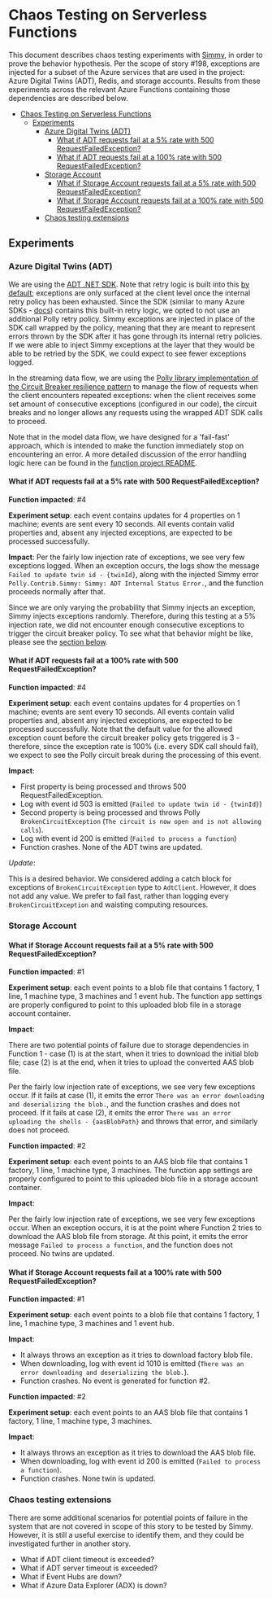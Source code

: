 # Chaos Testing on Serverless Functions

This document describes chaos testing experiments with [Simmy](https://github.com/Polly-Contrib/Simmy),
in order to prove the behavior hypothesis.
Per the scope of story #198, exceptions are injected for a subset of the Azure services that are used in the project:
Azure Digital Twins (ADT), Redis, and storage accounts.
Results from these experiments across the relevant Azure Functions containing those dependencies are described below.

- [Chaos Testing on Serverless Functions](#chaos-testing-on-serverless-functions)
  - [Experiments](#experiments)
    - [Azure Digital Twins (ADT)](#azure-digital-twins-adt)
      - [What if ADT requests fail at a 5% rate with 500 RequestFailedException?](#what-if-adt-requests-fail-at-a-5-rate-with-500-requestfailedexception)
      - [What if ADT requests fail at a 100% rate with 500 RequestFailedException?](#what-if-adt-requests-fail-at-a-100-rate-with-500-requestfailedexception)
    - [Storage Account](#storage-account)
      - [What if Storage Account requests fail at a 5% rate with 500 RequestFailedException?](#what-if-storage-account-requests-fail-at-a-5-rate-with-500-requestfailedexception)
      - [What if Storage Account requests fail at a 100% rate with 500 RequestFailedException?](#what-if-storage-account-requests-fail-at-a-100-rate-with-500-requestfailedexception)
    - [Chaos testing extensions](#chaos-testing-extensions)

## Experiments

### Azure Digital Twins (ADT)

We are using the [ADT .NET SDK](https://learn.microsoft.com/en-us/azure/digital-twins/concepts-apis-sdks#net-c-sdk-data-plane).
Note that retry logic is built into this [by default](https://learn.microsoft.com/en-us/azure/digital-twins/reference-service-limits#working-with-limits);
exceptions are only surfaced at the client level once the internal retry policy has been exhausted.
Since the SDK (similar to many Azure SDKs - [docs](https://learn.microsoft.com/en-us/azure/architecture/best-practices/retry-service-specific#event-hubs))
contains this built-in retry logic, we opted to not use an additional Polly retry policy.
Simmy exceptions are injected in place of the SDK call wrapped by the policy,
meaning that they are meant to represent errors thrown by the SDK after it has gone through its internal retry policies.
If we were able to inject Simmy exceptions at the layer that they would be able to be retried by the SDK, we could expect to see fewer exceptions logged.

In the streaming data flow, we are using the [Polly library implementation of the Circuit Breaker resilience pattern](https://github.com/App-vNext/Polly#circuit-breaker)
to manage the flow of requests when the client encounters repeated exceptions:
when the client receives some set amount of consecutive exceptions (configured in our code),
the circuit breaks and no longer allows any requests using the wrapped ADT SDK calls to proceed.

Note that in the model data flow, we have designed for a 'fail-fast' approach, which is intended to make the function immediately stop on
encountering an error.
A more detailed discussion of the error handling logic here can be found in the [function project README](../../src/AasFactory.Azure.Functions.ModelDataFlow/README.md#error-handling).

#### What if ADT requests fail at a 5% rate with 500 RequestFailedException?

**Function impacted**: #4

**Experiment setup**: each event contains updates for 4 properties on 1 machine; events are sent every 10 seconds.
All events contain valid properties and, absent any injected exceptions, are expected to be processed successfully.

**Impact**:
Per the fairly low injection rate of exceptions, we see very few exceptions logged.
When an exception occurs, the logs show the message `Failed to update twin id - {twinId}`,
along with the injected Simmy error `Polly.Contrib.Simmy: Simmy: ADT Internal Status Error.`,
and the function proceeds normally after that.

Since we are only varying the probability that Simmy injects an exception, Simmy injects exceptions randomly.
Therefore, during this testing at a 5% injection rate, we did not encounter enough consecutive exceptions to trigger the circuit breaker policy.
To see what that behavior might be like, please see the [section below](#what-if-adt-requests-fail-at-a-100-rate-with-500-requestfailedexception).

#### What if ADT requests fail at a 100% rate with 500 RequestFailedException?

**Function impacted**: #4

**Experiment setup**: each event contains updates for 4 properties on 1 machine; events are sent every 10 seconds.
All events contain valid properties and, absent any injected exceptions, are expected to be processed successfully.
Note that the default value for the allowed exception count before the circuit breaker policy gets triggered is 3 -
therefore, since the exception rate is 100% (i.e. every SDK call should fail), we expect to see the Polly circuit break during the processing of this event.

**Impact**:

- First property is being processed and throws 500 RequestFailedException.
- Log with event id 503 is emitted (`Failed to update twin id - {twinId}`)
- Second property is being processed and throws Polly `BrokenCircuitException` (`The circuit is now open and is not allowing calls`).
- Log with event id 200 is emitted (`Failed to process a function`)
- Function crashes. None of the ADT twins are updated.

*Update*:

This is a desired behavior. We considered adding a catch block for exceptions of
`BrokenCircuitException` type to `AdtClient`. However, it does not add any value.
We prefer to fail fast, rather than logging every `BrokenCircuitException` and waisting computing resources.

### Storage Account

#### What if Storage Account requests fail at a 5% rate with 500 RequestFailedException?

**Function impacted**: #1

**Experiment setup**: each event points to a blob file that contains 1 factory, 1 line, 1 machine type, 3 machines and 1 event hub.
The function app settings are properly configured to point to this uploaded blob file in a storage account container.

**Impact**:

There are two potential points of failure due to storage dependencies in Function 1 -
case (1) is at the start, when it tries to download the initial blob file;
case (2) is at the end, when it tries to upload the converted AAS blob file.

Per the fairly low injection rate of exceptions, we see very few exceptions occur.
If it fails at case (1), it emits the error `There was an error downloading and deserializing the blob.`, and the function crashes and does not proceed.
If it fails at case (2), it emits the error `There was an error uploading the shells - {aasBlobPath}` and throws that error, and similarly does not proceed.

**Function impacted**: #2

**Experiment setup**: each event points to an AAS blob file that contains 1 factory, 1 line, 1 machine type, 3 machines.
The function app settings are properly configured to point to this uploaded blob file in a storage account container.

**Impact**:

Per the fairly low injection rate of exceptions, we see very few exceptions occur.
When an exception occurs, it is at the point where Function 2 tries to download the AAS blob file from storage.
At this point, it emits the error message `Failed to process a function`, and the function does not proceed.
No twins are updated.

#### What if Storage Account requests fail at a 100% rate with 500 RequestFailedException?

**Function impacted**: #1

**Experiment setup**: each event points to a blob file that contains 1 factory, 1 line, 1 machine type, 3 machines and 1 event hub.

**Impact**:

- It always throws an exception as it tries to download factory blob file.
- When downloading, log with event id 1010 is emitted (`There was an error downloading and deserializing the blob.`).
- Function crashes. No event is generated for function #2.

**Function impacted**: #2

**Experiment setup**: each event points to an AAS blob file that contains 1 factory, 1 line, 1 machine type, 3 machines.

**Impact**:

- It always throws an exception as it tries to download the AAS blob file.
- When downloading, log with event id 200 is emitted (`Failed to process a function`).
- Function crashes. None twin is updated.

### Chaos testing extensions

There are some additional scenarios for potential points of failure in the system that are not covered in scope of this story to be tested by Simmy.
However, it is still a useful exercise to identify them, and they could be investigated further in another story.

- What if ADT client timeout is exceeded?
- What if ADT server timeout is exceeded?
- What if Event Hubs are down?
- What if Azure Data Explorer (ADX) is down?
